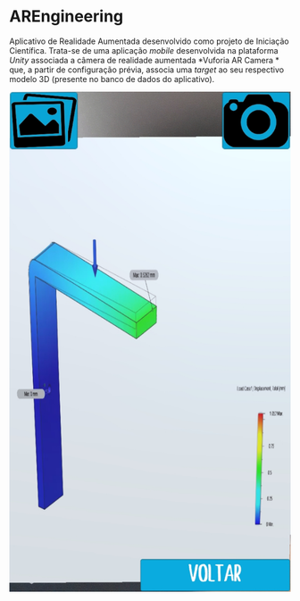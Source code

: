 # AREngineering
Aplicativo de Realidade Aumentada desenvolvido como projeto de Iniciação Científica. Trata-se de uma aplicação *mobile* desenvolvida na plataforma *Unity* associada a câmera de realidade aumentada *Vuforia AR Camera * que, a partir de configuração prévia, associa uma *target* ao seu respectivo modelo 3D (presente no banco de dados do aplicativo).



![alt text](https://github.com/AndreMarques2002/AREngineering/blob/master//AR_images/CameraAR2.jpg)
